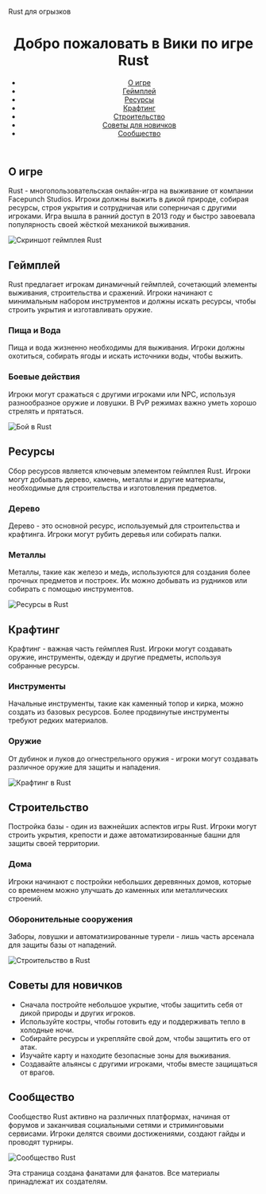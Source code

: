 Rust для огрызков
<!DOCTYPE html>
<html lang="ru">
<head>
    <meta charset="UTF-8">
    <meta name="viewport" content="width=device-width, initial-scale=1.0">
    <title>Rust – Вики о игре</title>
    <link rel="stylesheet" href="styles.css">
</head>
<body>
    <header>
        <h1>Добро пожаловать в Вики по игре Rust</h1>
        <nav>
            <ul>
                <li><a href="#about">О игре</a></li>
                <li><a href="#gameplay">Геймплей</a></li>
                <li><a href="#resources">Ресурсы</a></li>
                <li><a href="#crafting">Крафтинг</a></li>
                <li><a href="#buildings">Строительство</a></li>
                <li><a href="#tips">Советы для новичков</a></li>
                <li><a href="#community">Сообщество</a></li>
            </ul>
        </nav>
    </header>
    <main>
        <section id="about">
            <h2>О игре</h2>
            <p>Rust - многопользовательская онлайн-игра на выживание от компании Facepunch Studios. Игроки должны выжить в дикой природе, собирая ресурсы, строя укрытия и сотрудничая или соперничая с другими игроками. Игра вышла в ранний доступ в 2013 году и быстро завоевала популярность своей жёсткой механикой выживания.</p>
            <img src="https://cdn.discordapp.com/attachments/1314225469419294780/1329516092191670292/image.png?ex=678c9a19&is=678b4899&hm=446f26cbb5bc241c7f256d3f2810229e62c6c005ab6fbc73f92f08b0644c274a&" alt="Скриншот геймплея Rust">
        </section>
        <section id="gameplay">
            <h2>Геймплей</h2>
            <p>Rust предлагает игрокам динамичный геймплей, сочетающий элементы выживания, строительства и сражений. Игроки начинают с минимальным набором инструментов и должны искать ресурсы, чтобы строить укрытия и изготавливать оружие.</p>
            <h3>Пища и Вода</h3>
            <p>Пища и вода жизненно необходимы для выживания. Игроки должны охотиться, собирать ягоды и искать источники воды, чтобы выжить.</p>
            <h3>Боевые действия</h3>
            <p>Игроки могут сражаться с другими игроками или NPC, используя разнообразное оружие и ловушки. В PvP режимах важно уметь хорошо стрелять и прятаться.</p>
            <img src="https://rust.fandom.com/wiki/Rust?file=Rust_Combat.jpg" alt="Бой в Rust">
        </section>
        <section id="resources">
            <h2>Ресурсы</h2>
            <p>Сбор ресурсов является ключевым элементом геймплея Rust. Игроки могут добывать дерево, камень, металлы и другие материалы, необходимые для строительства и изготовления предметов.</p>
            <h3>Дерево</h3>
            <p>Дерево - это основной ресурс, используемый для строительства и крафтинга. Игроки могут рубить деревья или собирать палки.</p>
            <h3>Металлы</h3>
            <p>Металлы, такие как железо и медь, используются для создания более прочных предметов и построек. Их можно добывать из рудников или собирать с помощью инструментов.</p>
            <img src="https://rust.fandom.com/wiki/Rust?file=Rust_Resources.jpg" alt="Ресурсы в Rust">
        </section>
        <section id="crafting">
            <h2>Крафтинг</h2>
            <p>Крафтинг - важная часть геймплея Rust. Игроки могут создавать оружие, инструменты, одежду и другие предметы, используя собранные ресурсы.</p>
            <h3>Инструменты</h3>
            <p>Начальные инструменты, такие как каменный топор и кирка, можно создать из базовых ресурсов. Более продвинутые инструменты требуют редких материалов.</p>
            <h3>Оружие</h3>
            <p>От дубинок и луков до огнестрельного оружия - игроки могут создавать различное оружие для защиты и нападения.</p>
            <img src="https://rust.fandom.com/wiki/Rust?file=Rust_Crafting.jpg" alt="Крафтинг в Rust">
        </section>
        <section id="buildings">
            <h2>Строительство</h2>
            <p>Постройка базы - один из важнейших аспектов игры Rust. Игроки могут строить укрытия, крепости и даже автоматизированные башни для защиты своей территории.</p>
            <h3>Дома</h3>
            <p>Игроки начинают с постройки небольших деревянных домов, которые со временем можно улучшать до каменных или металлических строений.</p>
            <h3>Оборонительные сооружения</h3>
            <p>Заборы, ловушки и автоматизированные турели - лишь часть арсенала для защиты базы от нападений.</p>
            <img src="https://rust.fandom.com/wiki/Rust?file=Rust_Building.jpg" alt="Строительство в Rust">
        </section>
        <section id="tips">
            <h2>Советы для новичков</h2>
            <ul>
                <li>Сначала постройте небольшое укрытие, чтобы защитить себя от дикой природы и других игроков.</li>
                <li>Используйте костры, чтобы готовить еду и поддерживать тепло в холодные ночи.</li>
                <li>Собирайте ресурсы и укрепляйте свой дом, чтобы защитить его от атак.</li>
                <li>Изучайте карту и находите безопасные зоны для выживания.</li>
                <li>Создавайте альянсы с другими игроками, чтобы вместе защищаться от врагов.</li>
            </ul>
        </section>
        <section id="community">
            <h2>Сообщество</h2>
            <p>Сообщество Rust активно на различных платформах, начиная от форумов и заканчивая социальными сетями и стриминговыми сервисами. Игроки делятся своими достижениями, создают гайды и проводят турниры.</p>
            <img src="https://rust.fandom.com/wiki/Rust?file=Rust_Community.jpg" alt="Сообщество Rust">
        </section>
    </main>
    <footer>
        <p>Эта страница создана фанатами для фанатов. Все материалы принадлежат их создателям.</p>
    </footer>
</body>
</html>
